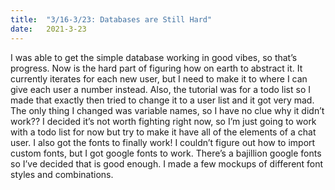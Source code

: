 ```yaml
---
title:  "3/16-3/23: Databases are Still Hard"
date:   2021-3-23
---
```

I was able to get the simple database working in good vibes, so that’s progress. Now is the hard part of figuring how on earth to abstract it. It currently iterates for each new user, but I need to make it to where I can give each user a number instead. Also, the tutorial was for a todo list so I made that exactly then tried to change it to a user list and it got very mad. The only thing I changed was variable names, so I have no clue why it didn’t work?? I decided it’s not worth fighting right now, so I’m just going to work with a todo list for now but try to make it have all of the elements of a chat user.  I also got the fonts to finally work! I couldn’t figure out how to import custom fonts, but I got google fonts to work. There’s a bajillion google fonts so I’ve decided that is good enough. I made a few mockups of different font styles and combinations.
